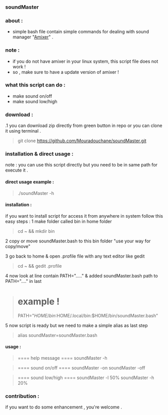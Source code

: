 ### soundMaster

### about :
* simple bash file contain simple commands for dealing with sound manager "[Amixer](https://www.geeksforgeeks.org/amixer-command-in-linux-with-examples/)" .

### note :
* if you do not have amixer in your linux system, this script file does not work !
* so , make sure to have a update version of amixer !

### what this script can do :
* make sound on/off
* make sound low/high 

### download :
  .1 you can download zip directly from green button in repo or you can clone it using 
     terminal .
  > git clone https://github.com/Mouradouchane/soundMaster.git

### installation & direct usage :
  note : you can use this script directly but you need to be in same path for execute it .

#### direct usage example :
  > ./soundMaster -h
  
#### installation :
  if you want to install script for access it from anywhere in system follow this easy steps :
  1 make folder called bin in home folder 
  > cd ~ && mkdir bin
  
  2 copy or move soundMaster.bash to this bin folder "use your way for copy/move"
  
  3 go back to home & open .profile file with any text editor like gedit
  > cd ~ && gedit .profile
  
  4 now look at line contain PATH="....." & added soundMaster.bash path to PATH="...." in last 
  > # example !
  > PATH="$HOME/bin:$HOME/.local/bin:$HOME/bin/soundMaster.bash"
  
  5 now script is ready but we need to make a simple alias as last step
  > alias soundMaster=soundMaster.bash
  
#### usage :
  > ==== help message ====
  > soundMaster -h 
  
  > ==== sound on/off ====
  > soundMaster -on
  > soundMaster -off
  
  > ==== sound low/high ====
  > soundMaster -l 50%
  > soundMaster -h 20%
  
### contribution :
  if you want to do some enhancement , you're welcome .
